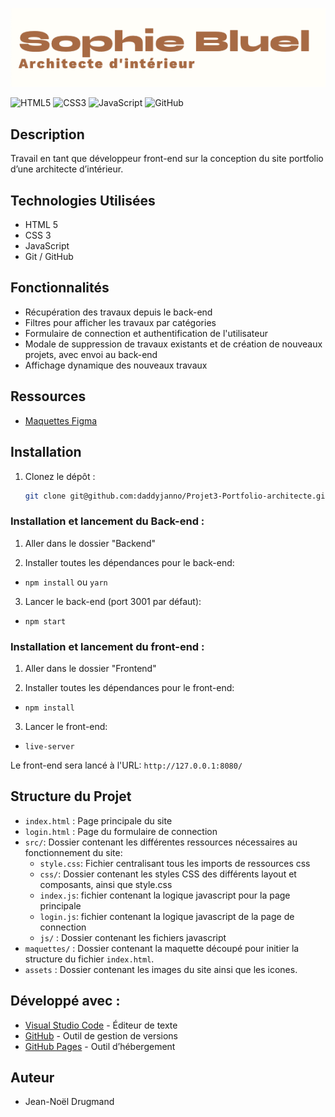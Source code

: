 ![Sophie Buel](/FrontEnd/assets/icons/SophieBuel.png)

![HTML5](https://img.shields.io/badge/html5-%23E34F26.svg?style=for-the-badge&logo=html5&logoColor=white)
![CSS3](https://img.shields.io/badge/css3-%231572B6.svg?style=for-the-badge&logo=css3&logoColor=white)
![JavaScript](https://img.shields.io/badge/javascript-%23323330.svg?style=for-the-badge&logo=javascript&logoColor=%23F7DF1E)
![GitHub](https://img.shields.io/badge/github-%23121011.svg?style=for-the-badge&logo=github&logoColor=white)

## Description

Travail en tant que développeur front-end sur la conception du site portfolio d’une architecte d’intérieur.

## Technologies Utilisées

-   HTML 5
-   CSS 3
-   JavaScript
-   Git / GitHub

## Fonctionnalités

-   Récupération des travaux depuis le back-end
-   Filtres pour afficher les travaux par catégories
-   Formulaire de connection et authentification de l'utilisateur
-   Modale de suppression de travaux existants et de création de nouveaux projets, avec envoi au back-end
-   Affichage dynamique des nouveaux travaux

## Ressources

-   [Maquettes Figma](https://www.figma.com/design/z2fwvi6PHwNooWjlv8vx82/Sophie-Bluel---Desktop--Copy-?node-id=0-1&p=f&t=iwxk4QmVSUcDrD46-0)

## Installation

1. Clonez le dépôt :

    ```bash
    git clone git@github.com:daddyjanno/Projet3-Portfolio-architecte.git
    ```

### Installation et lancement du Back-end :

1. Aller dans le dossier "Backend"

2. Installer toutes les dépendances pour le back-end:

-   `npm install` ou `yarn`

3. Lancer le back-end (port 3001 par défaut):

-   `npm start`

### Installation et lancement du front-end :

1. Aller dans le dossier "Frontend"

2. Installer toutes les dépendances pour le front-end:

-   `npm install`

3. Lancer le front-end:

-   `live-server`

Le front-end sera lancé à l'URL:
`http://127.0.0.1:8080/`

## Structure du Projet

-   `index.html` : Page principale du site
-   `login.html` : Page du formulaire de connection
-   `src/`: Dossier contenant les différentes ressources nécessaires au fonctionnement du site:
    -   `style.css`: Fichier centralisant tous les imports de ressources css
    -   `css/`: Dossier contenant les styles CSS des différents layout et composants, ainsi que style.css
    -   `index.js`: fichier contenant la logique javascript pour la page principale
    -   `login.js`: fichier contenant la logique javascript de la page de connection
    -   `js/` : Dossier contenant les fichiers javascript
-   `maquettes/` : Dossier contenant la maquette découpé pour initier la structure du fichier `index.html`.
-   `assets` : Dossier contenant les images du site ainsi que les icones.

## Développé avec :

-   [Visual Studio Code](https://code.visualstudio.com/) - Éditeur de texte
-   [GitHub](https://github.com/) - Outil de gestion de versions
-   [GitHub Pages](https://pages.github.com/) - Outil d’hébergement

## Auteur

-   Jean-Noël Drugmand
